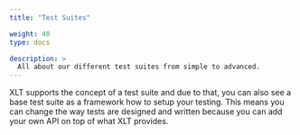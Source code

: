 ```yaml
---
title: "Test Suites"

weight: 40
type: docs

description: >
  All about our different test suites from simple to advanced.
---
```


XLT supports the concept of a test suite and due to that, you can also see a base test suite as a framework how to setup your testing. This means you can change the way tests are designed and written because you can add your own API on top of what XLT provides.


